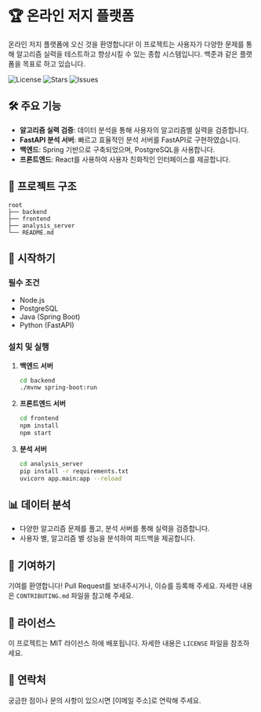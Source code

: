 # 🏆 온라인 저지 플랫폼

온라인 저지 플랫폼에 오신 것을 환영합니다! 이 프로젝트는 사용자가 다양한 문제를 통해 알고리즘 실력을 테스트하고 향상시킬 수 있는 종합 시스템입니다. 백준과 같은 플랫폼을 목표로 하고 있습니다.

![License](https://img.shields.io/github/license/judgement-study/judgement) ![Stars](https://img.shields.io/github/stars/judgement-study/judgement) ![Issues](https://img.shields.io/github/issues/judgement-study/judgement)

## 🛠️ 주요 기능

- **알고리즘 실력 검증**: 데이터 분석을 통해 사용자의 알고리즘별 실력을 검증합니다.
- **FastAPI 분석 서버**: 빠르고 효율적인 분석 서버를 FastAPI로 구현하였습니다.
- **백엔드**: Spring 기반으로 구축되었으며, PostgreSQL을 사용합니다.
- **프론트엔드**: React를 사용하여 사용자 친화적인 인터페이스를 제공합니다.

## 📂 프로젝트 구조

```plaintext
root
├── backend
├── frontend
├── analysis_server
└── README.md

```

## 🚀 시작하기

### 필수 조건

- Node.js
- PostgreSQL
- Java (Spring Boot)
- Python (FastAPI)

### 설치 및 실행

1. **백엔드 서버**
    ```bash
    cd backend
    ./mvnw spring-boot:run
    ```

2. **프론트엔드 서버**
    ```bash
    cd frontend
    npm install
    npm start
    ```

3. **분석 서버**
    ```bash
    cd analysis_server
    pip install -r requirements.txt
    uvicorn app.main:app --reload
    ```

## 📊 데이터 분석

- 다양한 알고리즘 문제를 풀고, 분석 서버를 통해 실력을 검증합니다.
- 사용자 별, 알고리즘 별 성능을 분석하여 피드백을 제공합니다.

## 🤝 기여하기

기여를 환영합니다! Pull Request를 보내주시거나, 이슈를 등록해 주세요. 자세한 내용은 `CONTRIBUTING.md` 파일을 참고해 주세요.

## 📄 라이선스

이 프로젝트는 MIT 라이선스 하에 배포됩니다. 자세한 내용은 `LICENSE` 파일을 참조하세요.

## 📧 연락처

궁금한 점이나 문의 사항이 있으시면 [이메일 주소]로 연락해 주세요.
